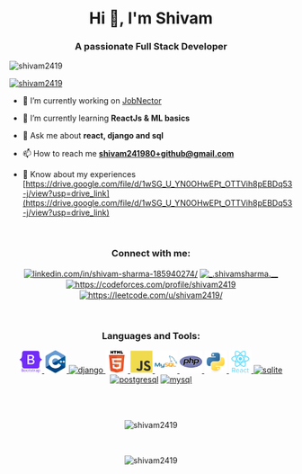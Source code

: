 <h1 align="center">Hi 👋, I'm Shivam</h1>
<h3 align="center">A passionate Full Stack Developer</h3>

<p align="left"> <img src="https://komarev.com/ghpvc/?username=shivam2419&label=Profile%20views&color=0e75b6&style=flat" alt="shivam2419" /> </p>

<p align="left"> <a href="https://github.com/ryo-ma/github-profile-trophy"><img src="https://github-profile-trophy.vercel.app/?username=shivam2419" alt="shivam2419" /></a> </p>

- 🔭 I’m currently working on [JobNector](https://github.com/shivam2419/jobnector.git)

- 🌱 I’m currently learning **ReactJs & ML basics**

- 💬 Ask me about **react, django and sql**

- 📫 How to reach me **shivam241980+github@gmail.com**

- 📄 Know about my experiences [https://drive.google.com/file/d/1wSG_U_YN0OHwEPt_OTTVih8pEBDq53-j/view?usp=drive_link](https://drive.google.com/file/d/1wSG_U_YN0OHwEPt_OTTVih8pEBDq53-j/view?usp=drive_link)

<br/>
<h3 align="center">Connect with me:</h3>
<p align="center">
<a href="https://linkedin.com/in/linkedin.com/in/shivam-sharma-185940274/" target="blank"><img align="center" src="https://raw.githubusercontent.com/rahuldkjain/github-profile-readme-generator/master/src/images/icons/Social/linked-in-alt.svg" alt="linkedin.com/in/shivam-sharma-185940274/" height="30" width="40" /></a>
<a href="https://instagram.com/_.shivamsharma.__" target="blank"><img align="center" src="https://raw.githubusercontent.com/rahuldkjain/github-profile-readme-generator/master/src/images/icons/Social/instagram.svg" alt="_.shivamsharma.__" height="30" width="40" /></a>
<a href="https://codeforces.com/profile/https://codeforces.com/profile/shivam2419" target="blank"><img align="center" src="https://raw.githubusercontent.com/rahuldkjain/github-profile-readme-generator/master/src/images/icons/Social/codeforces.svg" alt="https://codeforces.com/profile/shivam2419" height="30" width="40" /></a>
<a href="https://www.leetcode.com/https://leetcode.com/u/shivam2419/" target="blank"><img align="center" src="https://raw.githubusercontent.com/rahuldkjain/github-profile-readme-generator/master/src/images/icons/Social/leet-code.svg" alt="https://leetcode.com/u/shivam2419/" height="30" width="40" /></a>
</p>
<br/>
<h3 align="center">Languages and Tools:</h3>
<p align="center"> 
<a href="https://getbootstrap.com" target="_blank" rel="noreferrer"> <img src="https://raw.githubusercontent.com/devicons/devicon/master/icons/bootstrap/bootstrap-plain-wordmark.svg" alt="bootstrap" width="40" height="40"/> </a> 
<a href="https://www.w3schools.com/cpp/" target="_blank" rel="noreferrer"> <img src="https://raw.githubusercontent.com/devicons/devicon/master/icons/cplusplus/cplusplus-original.svg" alt="cplusplus" width="40" height="40"/> </a> 
<a href="https://www.djangoproject.com/" target="_blank" rel="noreferrer"> <img src="https://cdn.worldvectorlogo.com/logos/django.svg" alt="django" width="40" height="40"/> </a> 
<a href="https://www.w3.org/html/" target="_blank" rel="noreferrer"> <img src="https://raw.githubusercontent.com/devicons/devicon/master/icons/html5/html5-original-wordmark.svg" alt="html5" width="40" height="40"/> </a> 
<a href="https://developer.mozilla.org/en-US/docs/Web/JavaScript" target="_blank" rel="noreferrer"> <img src="https://raw.githubusercontent.com/devicons/devicon/master/icons/javascript/javascript-original.svg" alt="javascript" width="40" height="40"/> </a> 
<a href="https://www.mysql.com/" target="_blank" rel="noreferrer"> <img src="https://raw.githubusercontent.com/devicons/devicon/master/icons/mysql/mysql-original-wordmark.svg" alt="mysql" width="40" height="40"/> </a> 
<a href="https://www.php.net" target="_blank" rel="noreferrer"> <img src="https://raw.githubusercontent.com/devicons/devicon/master/icons/php/php-original.svg" alt="php" width="40" height="40"/> </a> 
<a href="https://www.python.org" target="_blank" rel="noreferrer"> <img src="https://raw.githubusercontent.com/devicons/devicon/master/icons/python/python-original.svg" alt="python" width="40" height="40"/> </a> 
<a href="https://reactjs.org/" target="_blank" rel="noreferrer"> <img src="https://raw.githubusercontent.com/devicons/devicon/master/icons/react/react-original-wordmark.svg" alt="react" width="40" height="40"/> </a> 
<a href="https://www.sqlite.org/" target="_blank" rel="noreferrer"> <img src="https://www.vectorlogo.zone/logos/sqlite/sqlite-icon.svg" alt="sqlite" width="40" height="40"/> </a> 
<a href="https://www.postgresql.org/" target="_blank" rel="noreferrer"> <img src="https://www.vectorlogo.zone/logos/postgresql/postgresql-icon.svg" alt="postgresql" width="40" height="40"/></a>
<a href="https://www.mysql.com/" target="_blank" rel="noreferrer"><img src="https://www.vectorlogo.zone/logos/mysql/mysql-icon.svg" alt="mysql" width="40" height="40"/></a>
</p>
<br/><br/>
<p align="center"><img align="center" src="https://github-readme-stats.vercel.app/api/top-langs?username=shivam2419&show_icons=true&locale=en&layout=compact" alt="shivam2419" /></p>
<br/>
<p align="center"><img align="center" src="https://github-readme-streak-stats.herokuapp.com/?user=shivam2419&" alt="shivam2419" /></p>
